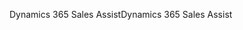 <span data-ttu-id="422bf-101">Dynamics 365 Sales Assist</span><span class="sxs-lookup"><span data-stu-id="422bf-101">Dynamics 365 Sales Assist</span></span>
